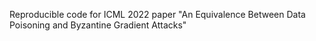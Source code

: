 Reproducible code for ICML 2022 paper "An Equivalence Between Data Poisoning and Byzantine Gradient Attacks"
